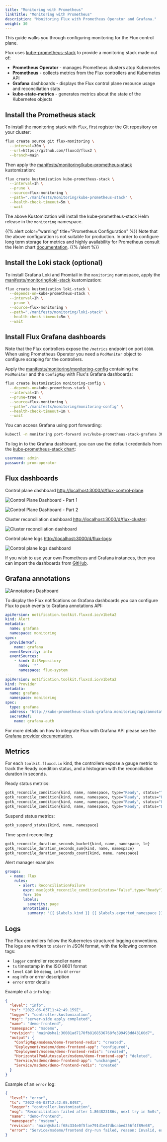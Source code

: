 ```yaml
---
title: "Monitoring with Prometheus"
linkTitle: "Monitoring with Prometheus"
description: "Monitoring Flux with Prometheus Operator and Grafana."
weight: 30
---
```


This guide walks you through configuring monitoring for the Flux control plane.

Flux uses [kube-prometheus-stack](https://github.com/prometheus-community/helm-charts/tree/main/charts/kube-prometheus-stack)
to provide a monitoring stack made out of:

* **Prometheus Operator** - manages Prometheus clusters atop Kubernetes
* **Prometheus** - collects metrics from the Flux controllers and Kubernetes API
* **Grafana** dashboards - displays the Flux control plane resource usage and reconciliation stats
* **kube-state-metrics** - generates metrics about the state of the Kubernetes objects

## Install the Prometheus stack

To install the monitoring stack with `flux`, first register the Git repository on your cluster:

```sh
flux create source git flux-monitoring \
  --interval=30m \
  --url=https://github.com/fluxcd/flux2 \
  --branch=main
```

Then apply the [manifests/monitoring/kube-prometheus-stack](https://github.com/fluxcd/flux2/tree/main/manifests/monitoring/kube-prometheus-stack)
kustomization:

```sh
flux create kustomization kube-prometheus-stack \
  --interval=1h \
  --prune \
  --source=flux-monitoring \
  --path="./manifests/monitoring/kube-prometheus-stack" \
  --health-check-timeout=5m \
  --wait
```

The above Kustomization will install the kube-prometheus-stack Helm release in the `monitoring` namespace.

{{% alert color="warning" title="Prometheus Configuration" %}}
Note that the above configuration is not suitable for production.
In order to configure long term storage for metrics
and highly availability for Prometheus consult the Helm
chart [documentation](https://github.com/prometheus-community/helm-charts/tree/main/charts/kube-prometheus-stack).
{{% /alert %}}

## Install the Loki stack (optional)

To install Grafana Loki and Promtail in the `monitoring` namespace, apply the
[manifests/monitoring/loki-stack](https://github.com/fluxcd/flux2/tree/main/manifests/monitoring/loki-stack)
kustomization:

```sh
flux create kustomization loki-stack \
  --depends-on=kube-prometheus-stack \
  --interval=1h \
  --prune \
  --source=flux-monitoring \
  --path="./manifests/monitoring/loki-stack" \
  --health-check-timeout=5m \
  --wait
```

## Install Flux Grafana dashboards

Note that the Flux controllers expose the `/metrics` endpoint on port `8080`.
When using Prometheus Operator you need a `PodMonitor` object to configure scraping for the controllers.

Apply the [manifests/monitoring/monitoring-config](https://github.com/fluxcd/flux2/tree/main/manifests/monitoring/monitoring-config)
containing the `PodMonitor` and the `ConfigMap` with Flux's Grafana dashboards:

```sh
flux create kustomization monitoring-config \
  --depends-on=kube-prometheus-stack \
  --interval=1h \
  --prune=true \
  --source=flux-monitoring \
  --path="./manifests/monitoring/monitoring-config" \
  --health-check-timeout=1m \
  --wait
```

You can access Grafana using port forwarding:

```sh
kubectl -n monitoring port-forward svc/kube-prometheus-stack-grafana 3000:80
```

To log in to the Grafana dashboard, you can use the default credentials from the
[kube-prometheus-stack chart](https://github.com/prometheus-community/helm-charts/blob/main/charts/kube-prometheus-stack/values.yaml):

```yaml
username: admin
password: prom-operator
```

## Flux dashboards

Control plane dashboard [http://localhost:3000/d/flux-control-plane](http://localhost:3000/d/flux-control-plane/flux-control-plane):

![Control Plane Dashboard - Part 1](/img/cp-dashboard-p1.png)

![Control Plane Dashboard - Part 2](/img/cp-dashboard-p2.png)

Cluster reconciliation dashboard [http://localhost:3000/d/flux-cluster](http://localhost:3000/d/flux-cluster/flux-cluster-stats):

![Cluster reconciliation dashboard](/img/cluster-dashboard.png)

Control plane logs [http://localhost:3000/d/flux-logs](http://localhost:3000/d/flux-logs/flux-logs):

![Control plane logs dashboard](/img/logs-dashboard.png)

If you wish to use your own Prometheus and Grafana instances, then you can import the dashboards from
[GitHub](https://github.com/fluxcd/flux2/tree/main/manifests/monitoring/monitoring-config/dashboards).

## Grafana annotations

![Annotations Dashboard](/img/grafana-annotation.png)

To display the Flux notifications on Grafana dashboards
you can configure Flux to push events to Grafana annotations API:

```yaml
apiVersion: notification.toolkit.fluxcd.io/v1beta2
kind: Alert
metadata:
  name: grafana
  namespace: monitoring
spec:
  providerRef:
    name: grafana
  eventSeverity: info
  eventSources:
    - kind: GitRepository
      name: '*'
      namespace: flux-system
---
apiVersion: notification.toolkit.fluxcd.io/v1beta2
kind: Provider
metadata:
  name: grafana
  namespace: monitoring
spec:
  type: grafana
  address: "http://kube-prometheus-stack-grafana.monitoring/api/annotations"
  secretRef:
    name: grafana-auth
```

For more details on how to integrate Flux with Grafana API please see the
[Grafana provider documentation](/flux/components/notification/provider/#grafana).

## Metrics

For each `toolkit.fluxcd.io` kind,
the controllers expose a gauge metric to track the Ready condition status,
and a histogram with the reconciliation duration in seconds.

Ready status metrics:

```sh
gotk_reconcile_condition{kind, name, namespace, type="Ready", status="True"}
gotk_reconcile_condition{kind, name, namespace, type="Ready", status="False"}
gotk_reconcile_condition{kind, name, namespace, type="Ready", status="Unknown"}
gotk_reconcile_condition{kind, name, namespace, type="Ready", status="Deleted"}
```

Suspend status metrics:

```sh
gotk_suspend_status{kind, name, namespace}
```

Time spent reconciling:

```sh
gotk_reconcile_duration_seconds_bucket{kind, name, namespace, le}
gotk_reconcile_duration_seconds_sum{kind, name, namespace}
gotk_reconcile_duration_seconds_count{kind, name, namespace}
```

Alert manager example:

```yaml
groups:
  - name: Flux
    rules:
      - alert: ReconciliationFailure
        expr: max(gotk_reconcile_condition{status="False",type="Ready"}) by (exported_namespace, name, kind) + on(exported_namespace, name, kind) (max(gotk_reconcile_condition{status="Deleted"}) by (exported_namespace, name, kind)) * 2 == 1
        for: 10m
        labels:
          severity: page
        annotations:
          summary: '{{ $labels.kind }} {{ $labels.exported_namespace }}/{{ $labels.name }} reconciliation has been failing for more than ten minutes.'
```

## Logs

The Flux controllers follow the Kubernetes structured logging conventions.
The logs are written to `stderr` in JSON format, with the following common tags:

- `logger` controller reconciler name
- `ts` timestamp in the ISO 8601 format
- `level` can be `debug`, `info` or `error`
- `msg` info or error description
- `error` error details

Example of a `info` log:

```json
{
  "level": "info",
  "ts": "2022-06-03T11:42:49.159Z",
  "logger": "controller.kustomization",
  "msg": "server-side apply completed",
  "name": "demo-frontend",
  "namespace": "msdemo",
  "revision": "main@sha1:30081ad7170fb8168536768fe399493dd43160d7",
  "output": {
    "ConfigMap/msdemo/demo-frontend-redis": "created",
    "Deployment/msdemo/demo-frontend-app": "configured",
    "Deployment/msdemo/demo-frontend-redis": "created",
    "HorizontalPodAutoscaler/msdemo/demo-frontend-app": "deleted",
    "Service/msdemo/demo-frontend-app": "unchanged",
    "Service/msdemo/demo-frontend-redis": "created"
  }
}
```

Example of an `error` log:

```json
{
  "level": "error",
  "ts": "2022-06-03T12:42:05.849Z",
  "logger": "controller.kustomization",
  "msg": "Reconciliation failed after 1.864823186s, next try in 5m0s",
  "name": "demo-frontend",
  "namespace": "msdemo",
  "revision": "main@sha1:f68c334e0f5fae791d1e47dbcabed256f4f89e68",
  "error": "Service/msdemo/frontend dry-run failed, reason: Invalid, error: Service frontend is invalid: spec.type: Unsupported value: Ingress"
}
```
